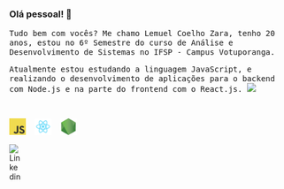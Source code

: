 ### Olá pessoal! 👋

<samp>Tudo bem com vocês? Me chamo Lemuel Coelho Zara, tenho 20 anos, estou no 6º Semestre do curso de Análise e Desenvolvimento de Sistemas no IFSP - Campus Votuporanga.</samp>

<samp>Atualmente estou estudando a linguagem JavaScript, e realizando o desenvolvimento de aplicações para o backend com Node.js e na parte do frontend com o React.js. <img src="https://media.giphy.com/media/WUlplcMpOCEmTGBtBW/giphy.gif" width="30"></samp>

<br>

<img src="https://raw.githubusercontent.com/github/explore/80688e429a7d4ef2fca1e82350fe8e3517d3494d/topics/javascript/javascript.png" alt="JavaScript" width="30">&nbsp;&nbsp;&nbsp;&nbsp;<img src="https://raw.githubusercontent.com/github/explore/80688e429a7d4ef2fca1e82350fe8e3517d3494d/topics/react/react.png" alt="React.js" width="30">&nbsp;&nbsp;&nbsp;&nbsp;<img src="https://raw.githubusercontent.com/github/explore/80688e429a7d4ef2fca1e82350fe8e3517d3494d/topics/nodejs/nodejs.png" alt="Node.js" width="30">


<a href="https://www.linkedin.com/in/lemuelZara/">
  <img align="left" alt="Linkedin" width="22px" src="https://cdn.jsdelivr.net/npm/simple-icons@v3/icons/linkedin.svg" />
</a>
